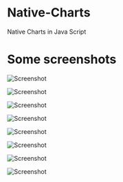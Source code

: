 # Native-Charts
Native Charts in Java Script

# Some screenshots
![Screenshot](https://github.com/Gagniuc/Native-Charts/blob/main/%5BChart%203%5D%20(circular%20animated%20-%20decent).gif)

![Screenshot](https://github.com/Gagniuc/Native-Charts/blob/main/%5BChart%204%5D%20(circular%20animated%20-%20still%20decent).gif)

![Screenshot](https://github.com/Gagniuc/Native-Charts/blob/main/%5BChart%205%5D%20(circular%20animated%20-%20cool%20forward).gif)

![Screenshot](https://github.com/Gagniuc/Native-Charts/blob/main/%5BChart%207%5D%20(circular%20animated%20-%20even%20more%20cool).gif)

![Screenshot](https://github.com/Gagniuc/Native-Charts/blob/main/%5BChart%208%5D%20(circular%20animated%20-%20interesting).gif)

![Screenshot](https://github.com/Gagniuc/Native-Charts/blob/main/%5BChart%209%5D%20(circular%20animated%20-%20stop%20at%20270).gif)

![Screenshot](https://github.com/Gagniuc/Native-Charts/blob/main/%5BChart%2010%5D%20(circular%20animated%20-%20fantastic).gif)

![Screenshot](https://github.com/Gagniuc/Native-Charts/blob/main/%5BChart%2011%5D%20(circular%20animated%20-%20even%20more%20fantastic).gif)
